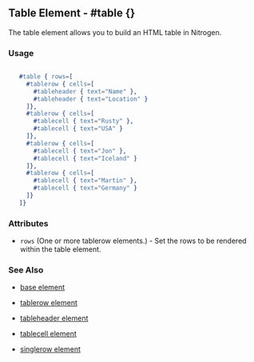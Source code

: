 

## Table Element - #table {}

The table element allows you to build an HTML table in Nitrogen.

### Usage

```erlang

   #table { rows=[
     #tablerow { cells=[
       #tableheader { text="Name" },
       #tableheader { text="Location" }
     ]},
     #tablerow { cells=[
       #tablecell { text="Rusty" },
       #tablecell { text="USA" }
     ]},
     #tablerow { cells=[
       #tablecell { text="Jon" },
       #tablecell { text="Iceland" }
     ]},
     #tablerow { cells=[
       #tablecell { text="Martin" },
       #tablecell { text="Germany" }
     ]}	
   ]}

```

### Attributes

   * `rows` (One or more tablerow elements.) - Set the rows to be rendered within the table element.

### See Also

 *  [base element](./element_base.md)

 *  [tablerow element](./tablerow.md)

 *  [tableheader element](./tableheader.md)

 *  [tablecell element](./tablecell.md)

 *  [singlerow element](./singlerow.md)

 
